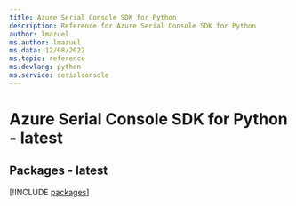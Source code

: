 ```yaml
---
title: Azure Serial Console SDK for Python
description: Reference for Azure Serial Console SDK for Python
author: lmazuel
ms.author: lmazuel
ms.data: 12/08/2022
ms.topic: reference
ms.devlang: python
ms.service: serialconsole
---
```

# Azure Serial Console SDK for Python - latest
## Packages - latest
[!INCLUDE [packages](serial-console-index.md)]